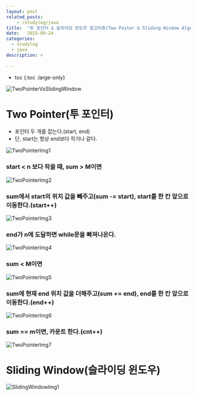 ```yaml
---
layout: post
related_posts:
    - /studylog/java
title:  "투 포인터 & 슬라이딩 윈도우 알고리즘(Two Poiter & Sliding Window Algorithm)"
date:   2025-09-24
categories:
  - studylog
  - java
description: >
  
---
```

* toc
{:toc .large-only}

![TwoPointerVsSlidingWindow](https://velog.velcdn.com/images/dongwookang/post/80f23520-9022-4443-9a1e-c907a5dc3369/image.png)

# Two Pointer(투 포인터)
* 포인터 두 개를 잡는다.(start, end)
* 단, start는 항상 end보다 작거나 같다.

![TwoPointerImg1](https://img1.daumcdn.net/thumb/R1280x0/?scode=mtistory2&fname=https%3A%2F%2Fblog.kakaocdn.net%2Fdna%2Fdp7u3i%2Fbtrf5h6owjq%2FAAAAAAAAAAAAAAAAAAAAAB3kEBNs8ON2C6N-T9UH5zcpTITlbuDCWr1L2nh19GyW%2Fimg.png%3Fcredential%3DyqXZFxpELC7KVnFOS48ylbz2pIh7yKj8%26expires%3D1759244399%26allow_ip%3D%26allow_referer%3D%26signature%3D6xXi1MNNK%252FZqXngwVKCGbDUWkQg%253D)

### start < n 보다 작을 때, sum > M이면
![TwoPointerImg2](https://img1.daumcdn.net/thumb/R1280x0/?scode=mtistory2&fname=https%3A%2F%2Fblog.kakaocdn.net%2Fdna%2FOtvZe%2FbtrfXztwrsR%2FAAAAAAAAAAAAAAAAAAAAAFSTeH_lEx1JRKn_5AI7jBqNRvLjJIOe0gm40mGjesMX%2Fimg.png%3Fcredential%3DyqXZFxpELC7KVnFOS48ylbz2pIh7yKj8%26expires%3D1759244399%26allow_ip%3D%26allow_referer%3D%26signature%3DJH%252FwQXDek8XdrcyEcvPuZfePk5Q%253D)

### sum에서 start의 위치 값을 빼주고(sum -= start), start를 한 칸 앞으로 이동한다.(start++)
![TwoPointerImg3](https://img1.daumcdn.net/thumb/R1280x0/?scode=mtistory2&fname=https%3A%2F%2Fblog.kakaocdn.net%2Fdna%2Fdrekok%2FbtrfU3CmVBP%2FAAAAAAAAAAAAAAAAAAAAAKkbIFLPdqaN2uxuKzgyeoAxKD3wTIKDqdCciCu1_1AY%2Fimg.png%3Fcredential%3DyqXZFxpELC7KVnFOS48ylbz2pIh7yKj8%26expires%3D1759244399%26allow_ip%3D%26allow_referer%3D%26signature%3DG%252FmZiM%252BhS2lCiEYE2YfkhuCvVYc%253D)

### end가 n에 도달하면 while문을 빠져나온다.
![TwoPointerImg4](https://img1.daumcdn.net/thumb/R1280x0/?scode=mtistory2&fname=https%3A%2F%2Fblog.kakaocdn.net%2Fdna%2FbCCbB8%2FbtrfXHxRueK%2FAAAAAAAAAAAAAAAAAAAAAPcAo2INwYsfUvtAC4N6PNpa1B08oGOlDly_xPl9JpoG%2Fimg.png%3Fcredential%3DyqXZFxpELC7KVnFOS48ylbz2pIh7yKj8%26expires%3D1759244399%26allow_ip%3D%26allow_referer%3D%26signature%3D3ZK9GgiDKBSht5kJMdGpI5DW3YM%253D)

### sum < M이면
![TwoPointerImg5](https://img1.daumcdn.net/thumb/R1280x0/?scode=mtistory2&fname=https%3A%2F%2Fblog.kakaocdn.net%2Fdna%2Ftdaaf%2FbtrfWbGCKTJ%2FAAAAAAAAAAAAAAAAAAAAAJjsrK_XTsuym5bg1VHSCB8K9IvFDp8df2cOQ3RGkyWv%2Fimg.png%3Fcredential%3DyqXZFxpELC7KVnFOS48ylbz2pIh7yKj8%26expires%3D1759244399%26allow_ip%3D%26allow_referer%3D%26signature%3D%252FpznaVMKtQzRFhpC9VKIPDtEyHY%253D)

### sum에 현재 end 위치 값을 더해주고(sum += end), end를 한 칸 앞으로 이동한다.(end++)
![TwoPointerImg6](https://img1.daumcdn.net/thumb/R1280x0/?scode=mtistory2&fname=https%3A%2F%2Fblog.kakaocdn.net%2Fdna%2FdkCOsF%2FbtrfU6ej9WF%2FAAAAAAAAAAAAAAAAAAAAAMQF7awRKHgfMuHEM736nnFINsBmLxFXgowQTg92kCgw%2Fimg.png%3Fcredential%3DyqXZFxpELC7KVnFOS48ylbz2pIh7yKj8%26expires%3D1759244399%26allow_ip%3D%26allow_referer%3D%26signature%3D6oihImgTn16EzXqUTE2NU8kFNZ0%253D)

### sum == m이면, 카운트 한다.(cnt++)
![TwoPointerImg7](https://img1.daumcdn.net/thumb/R1280x0/?scode=mtistory2&fname=https%3A%2F%2Fblog.kakaocdn.net%2Fdna%2FcWw1Pw%2FbtrfWJ3MITW%2FAAAAAAAAAAAAAAAAAAAAAFm1jFYap79F49i5G7hKynXqn7nAGKXmjLuk8JheoPCo%2Fimg.png%3Fcredential%3DyqXZFxpELC7KVnFOS48ylbz2pIh7yKj8%26expires%3D1759244399%26allow_ip%3D%26allow_referer%3D%26signature%3DJ9JJxH3lHdEQD6qRM3Vv0am6%252BSM%253D)

# Sliding Window(슬라이딩 윈도우)
![SlidingWindowImg1](https://velog.velcdn.com/images/wlwl99/post/e0ebddc2-e075-41e5-bec6-ac424364d1da/image.png)
